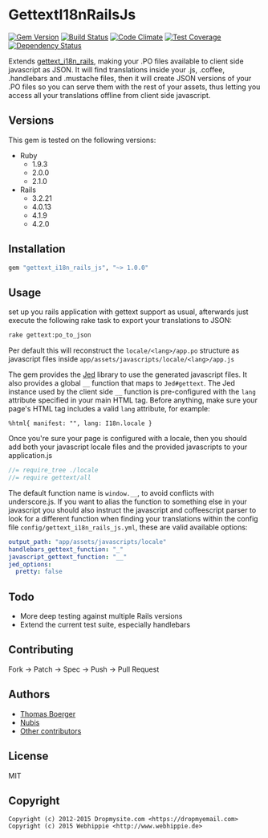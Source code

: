 # GettextI18nRailsJs

[![Gem Version](http://img.shields.io/gem/v/gettext_i18n_rails_js.svg)](https://rubygems.org/gems/gettext_i18n_rails_js)
[![Build Status](https://secure.travis-ci.org/webhippie/gettext_i18n_rails_js.svg)](https://travis-ci.org/webhippie/gettext_i18n_rails_js)
[![Code Climate](https://codeclimate.com/github/webhippie/gettext_i18n_rails_js.svg)](https://codeclimate.com/github/webhippie/gettext_i18n_rails_js)
[![Test Coverage](https://codeclimate.com/github/webhippie/gettext_i18n_rails_js/badges/coverage.svg)](https://codeclimate.com/github/webhippie/gettext_i18n_rails_js)
[![Dependency Status](https://gemnasium.com/webhippie/gettext_i18n_rails_js.svg)](https://gemnasium.com/webhippie/gettext_i18n_rails_js)

Extends [gettext_i18n_rails](https://github.com/grosser/gettext_i18n_rails),
making your .PO files available to client side javascript as JSON. It will find
translations inside your .js, .coffee, .handlebars and .mustache files, then it
will create JSON versions of your .PO files so you can serve them with the rest
of your assets, thus letting you access all your translations offline from
client side javascript.


## Versions

This gem is tested on the following versions:

* Ruby
  * 1.9.3
  * 2.0.0
  * 2.1.0
* Rails
  * 3.2.21
  * 4.0.13
  * 4.1.9
  * 4.2.0


## Installation

```ruby
gem "gettext_i18n_rails_js", "~> 1.0.0"
```


## Usage

set up you rails application with gettext support as usual, afterwards just
execute the following rake task to export your translations to JSON:

```bash
rake gettext:po_to_json
```

Per default this will reconstruct the ```locale/<lang>/app.po``` structure as
javascript files inside ```app/assets/javascripts/locale/<lang>/app.js```

The gem provides the [Jed](https://github.com/SlexAxton/Jed) library to use the
generated javascript files. It also provides a global ```__``` function that
maps to `Jed#gettext`. The Jed instance used by the client side ```__```
function is pre-configured with the ```lang``` attribute specified in your main
HTML tag. Before anything, make sure your page's HTML tag includes a valid
```lang``` attribute, for example:

```haml
%html{ manifest: "", lang: I18n.locale }
```

Once you're sure your page is configured with a locale, then you should add
both your javascript locale files and the provided javascripts to your
application.js

```js
//= require_tree ./locale
//= require gettext/all
```

The default function name is ```window.__```, to avoid conflicts with
underscore.js. If you want to alias the function to something else in your
javascript you should also instruct the javascript and coffeescript parser to
look for a different function when finding your translations within the config
file ```config/gettext_i18n_rails_js.yml```, these are valid available options:

```yml
output_path: "app/assets/javascripts/locale"
handlebars_gettext_function: "_"
javascript_gettext_function: "__"
jed_options:
  pretty: false
```


## Todo

* More deep testing against multiple Rails versions
* Extend the current test suite, especially handlebars


## Contributing

Fork -> Patch -> Spec -> Push -> Pull Request


## Authors

* [Thomas Boerger](https://github.com/tboerger)
* [Nubis](https://github.com/nubis)
* [Other contributors](https://github.com/webhippie/gettext_i18n_rails_js/graphs/contributors)


## License

MIT


## Copyright

```
Copyright (c) 2012-2015 Dropmysite.com <https://dropmyemail.com>
Copyright (c) 2015 Webhippie <http://www.webhippie.de>
```
